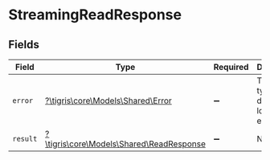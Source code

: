 # StreamingReadResponse


## Fields

| Field                                                                           | Type                                                                            | Required                                                                        | Description                                                                     |
| ------------------------------------------------------------------------------- | ------------------------------------------------------------------------------- | ------------------------------------------------------------------------------- | ------------------------------------------------------------------------------- |
| `error`                                                                         | [?\tigris\core\Models\Shared\Error](../../models/shared/Error.md)               | :heavy_minus_sign:                                                              | The Error type defines a logical error model                                    |
| `result`                                                                        | [?\tigris\core\Models\Shared\ReadResponse](../../models/shared/ReadResponse.md) | :heavy_minus_sign:                                                              | N/A                                                                             |